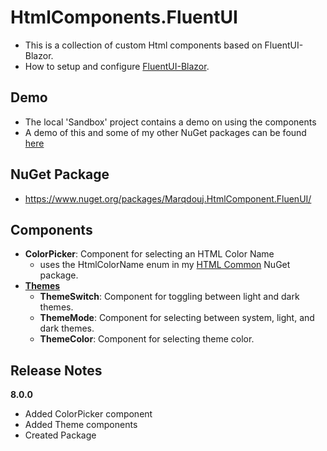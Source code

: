 # HtmlComponents.FluentUI
- This is a collection of custom Html components based on FluentUI-Blazor.
- How to setup and configure [FluentUI-Blazor](https://www.fluentui-blazor.net/). 

## Demo
- The local 'Sandbox' project contains a demo on using the components
- A demo of this and some of my other NuGet packages can be found [here](https://github.com/marqdouj/BlazorSandbox)

## NuGet Package
- https://www.nuget.org/packages/Marqdouj.HtmlComponent.FluenUI/

## Components
- **ColorPicker**: Component for selecting an HTML Color Name
  - uses the HtmlColorName enum in my [HTML Common](https://github.com/marqdouj/HTMLCommon) NuGet package.
- [**Themes**](https://www.fluentui-blazor.net/DesignTheme)
  - **ThemeSwitch**: Component for toggling between light and dark themes.
  - **ThemeMode**: Component for selecting between system, light, and dark themes.
  - **ThemeColor**: Component for selecting theme color.

## Release Notes
**8.0.0**
- Added ColorPicker component
- Added Theme components
- Created Package
